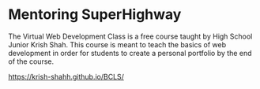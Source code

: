 # Mentoring SuperHighway
The Virtual Web Development Class is a free course taught by High School Junior Krish Shah. This course is meant to teach the basics of web development in order for students to create a personal portfolio by the end of the course.


https://krish-shahh.github.io/BCLS/

